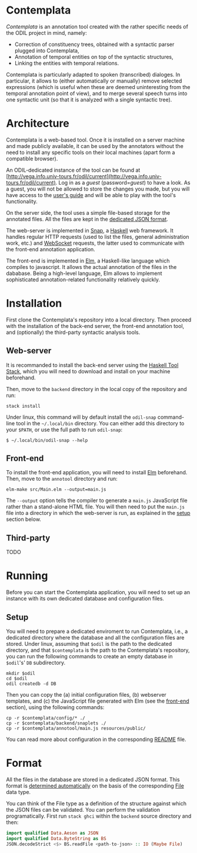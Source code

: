# Contemplata

*Contemplata* is an annotation tool created with the rather specific needs of
the ODIL project in mind, namely:

* Correction of constituency trees, obtained with a syntactic parser plugged
  into Contemplata,
* Annotation of temporal entities on top of the syntactic structures,
* Linking the entities with temporal relations.

Contemplata is particularly adapted to spoken (transcribed) dialoges. In
particular, it allows to (either automatically or manually) remove selected
expressions (which is useful when these are deemed uninteresting from the
temporal annotation point of view), and to merge several speech turns into one
syntactic unit (so that it is analyzed with a single syntactic tree).


# Architecture

Contemplata is a web-based tool. Once it is installed on a server machine and
made publicly available, it can be used by the annotators without the need to
install any specific tools on their local machines (apart form a compatible
browser).

An ODIL-dedicated instance of the tool can be found at
[http://vega.info.univ-tours.fr/odil/current](http://vega.info.univ-tours.fr/odil/current).
Log in as a *guest* (password=*guest*) to have a look. As a guest, you will not
be allowed to store the changes you made, but you will have access to the
[user's guide](http://vega.info.univ-tours.fr/odil/current/user/guide) and will
be able to play with the tool's functionality.
  
On the server side, the tool uses a simple file-based storage for the annotated
files. All the files are kept in the [dedicated JSON format](#format).

The web-server is implemented in [Snap](http://snapframework.com/), a
[Haskell](https://www.haskell.org/) web framework. It handles regular HTTP
requests (used to list the files, general administration work, etc.) and
[WebSocket](https://en.wikipedia.org/wiki/WebSocket) requests, the latter used
to communicate with the front-end annotation application.

The front-end is implemented in [Elm][elm], a Haskell-like
language which compiles to javascript. It allows the actual annotation of the
files in the dababase. Being a high-level language, Elm allows to implement
sophisticated annotation-related functionality relatively quickly.


# Installation

First clone the Contemplata's repository into a local directory. Then proceed
with the installation of the back-end server, the front-end annotation tool, and
(optionally) the third-party syntactic analysis tools.

## Web-server

It is recommanded to install the back-end server using the
[Haskell Tool Stack][stack], which you will need to download and install on your
machine beforehand.

Then, move to the `backend` directory in the local copy of the repository and
run:

    stack install 
 
Under linux, this command will by default install the `odil-snap` command-line
tool in the `~/.local/bin` directory. You can either add this directory to your
`$PATH`, or use the full path to run `odil-snap`:

    $ ~/.local/bin/odil-snap --help
    

## Front-end

To install the front-end application, you will need to install [Elm][elm]
beforehand. Then, move to the `annotool` directory and run:

    elm-make src/Main.elm --output=main.js
    
The `--output` option tells the compiler to generate a `main.js` JavaScript file
rather than a stand-alone HTML file. You will then need to put the `main.js`
file into a directory in which the web-server is run, as explained in the
[setup](#setup) section below.


## Third-party

TODO


# Running

Before you can start the Contemplata application, you will need to set up an
instance with its own dedicated database and configuration files.

## Setup

You will need to prepare a dedicated enviroment to run Contemplata, i.e., a
dedicated directory where the database and all the configuration files are
stored. Under linux, assuming that `$odil` is the path to the dedicated
directory, and that `$contemplata` is the path to the Contemplata's repository,
you can run the following commands to create an empty database in `$odil`'s'
`DB` subdirectory.

    mkdir $odil
    cd $odil
    odil createdb -d DB

Then you can copy the (a) initial configuration files, (b) webserver templates,
and (c) the JavaScript file generated with Elm (see the [front-end](#front-end)
section), using the following commands:

    cp -r $contemplata/config/* ./
    cp -r $contemplata/backend/snaplets ./
    cp -r $contemplata/annotool/main.js resources/public/
    
You can read more about configuration in the corresponding
[README](config/README.md) file.


# Format

All the files in the database are stored in a dedicated JSON format. This format
is
[determined automatically](https://github.com/kawu/contemplata/blob/dev/backend/src/Odil/Server/Types.hs#L258-L282)
on the basis of the corresponding
[File](https://github.com/kawu/contemplata/blob/dev/backend/src/Odil/Server/Types.hs#L151-L187)
data type.

You can think of the File type as a definition of the structure against which
the JSON files can be validated. You can perform the validation programatically.
First run `stack ghci` within the `backend` source directory and then:

```Haskell
import qualified Data.Aeson as JSON
import qualified Data.ByteString as BS
JSON.decodeStrict <$> BS.readFile <path-to-json> :: IO (Maybe File)
```




[this]: https://github.com/kawu/contemplata
[stack]: http://docs.haskellstack.org "Haskell Tool Stack"
[elm]: http://elm-lang.org

